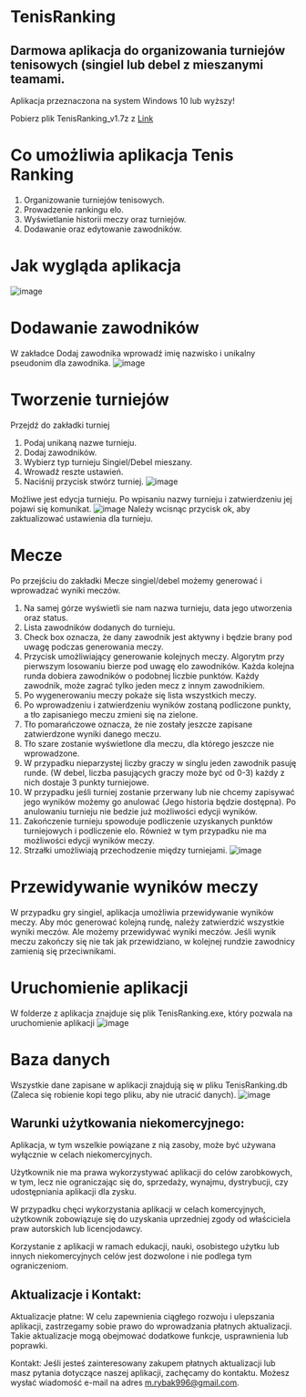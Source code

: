 # TenisRanking
## Darmowa aplikacja do organizowania turniejów tenisowych (singiel lub debel z mieszanymi teamami.

Aplikacja przeznaczona na system Windows 10 lub wyższy!

Pobierz plik TenisRanking_v1.7z z [Link](https://github.com/MdLejTeCole/TenisRanking/releases/tag/v1.0.0)

# Co umożliwia aplikacja Tenis Ranking
1. Organizowanie turniejów tenisowych.
2. Prowadzenie rankingu elo.
3. Wyświetlanie historii meczy oraz turniejów.
4. Dodawanie oraz edytowanie zawodników.

# Jak wygląda aplikacja
![image](https://github.com/MdLejTeCole/TenisRanking/assets/48440272/c75b2539-9fb5-4fdd-872c-7193fdb9a861)

# Dodawanie zawodników

W zakładce Dodaj zawodnika wprowadź imię nazwisko i unikalny pseudonim dla zawodnika.
![image](https://github.com/MdLejTeCole/TenisRanking/assets/48440272/50caffe3-50b4-4ec2-8394-fc0a227415ae)

# Tworzenie turniejów

Przejdź do zakładki turniej
1. Podaj unikaną nazwe turnieju.
2. Dodaj zawodników.
3. Wybierz typ turnieju Singiel/Debel mieszany.
4. Wrowadź reszte ustawień.
5. Naciśnij przycisk stwórz turniej.
![image](https://github.com/MdLejTeCole/TenisRanking/assets/48440272/c0d26922-396c-4934-b798-b54e9022178c)

Możliwe jest edycja turnieju. Po wpisaniu nazwy turnieju i zatwierdzeniu jej pojawi się komunikat.
![image](https://github.com/MdLejTeCole/TenisRanking/assets/48440272/3f365b7d-3107-4982-9457-21c3607391b1)
Należy wcisnąc przycisk ok, aby zaktualizować ustawienia dla turnieju.

# Mecze
Po przejściu do zakładki Mecze singiel/debel możemy generować i wprowadzać wyniki meczów.

1. Na samej górze wyświetli sie nam nazwa turnieju, data jego utworzenia oraz status.
2. Lista zawodników dodanych do turnieju.
3. Check box oznacza, że dany zawodnik jest aktywny i będzie brany pod uwagę podczas generowania meczy.
4. Przycisk umożliwiający generowanie kolejnych meczy. Algorytm przy pierwszym losowaniu bierze pod uwagę elo zawodników. Każda kolejna runda dobiera zawodników o podobnej liczbie punktów. Każdy zawodnik, może zagrać tylko jeden mecz z innym zawodnikiem.
5. Po wygenerowaniu meczy pokaże się lista wszystkich meczy.
6. Po wprowadzeniu i zatwierdzeniu wyników zostaną podliczone punkty, a tło zapisaniego meczu zmieni się na zielone.
7. Tło pomarańczowe oznacza, że nie zostały jeszcze zapisane zatwierdzone wyniki danego meczu.
8. Tło szare zostanie wyświetlone dla meczu, dla którego jeszcze nie wprowadzone.
9. W przypadku nieparzystej liczby graczy w singlu jeden zawodnik pasuję runde. (W debel, liczba pasujących graczy może być od 0-3) każdy z nich dostaje 3 punkty turniejowe.
10. W przypadku jeśli turniej zostanie przerwany lub nie chcemy zapisywać jego wyników możemy go anulować (Jego historia będzie dostępna). Po anulowaniu turnieju nie bedzie już możliwości edycji wyników.
11. Zakończenie turnieju spowoduje podliczenie uzyskanych punktów turniejowych i podliczenie elo. Również w tym przypadku nie ma możliwości edycji wyników meczy.
12. Strzałki umożliwiają przechodzenie między turniejami.
![image](https://github.com/MdLejTeCole/TenisRanking/assets/48440272/ee0a5601-abce-4df4-9d61-f5d3977039a7)

# Przewidywanie wyników meczy
W przypadku gry singiel, aplikacja umożliwia przewidywanie wyników meczy. Aby móc generować kolejną rundę, należy zatwierdzić wszystkie wyniki meczów. Ale możemy przewidywać wyniki meczów. Jeśli wynik meczu zakończy się nie tak jak przewidziano, w kolejnej rundzie zawodnicy zamienią się przeciwnikami.

# Uruchomienie aplikacji
W folderze z aplikacja znajduje się plik TenisRanking.exe, który pozwala na uruchomienie aplikacji
![image](https://github.com/MdLejTeCole/TenisRanking/assets/48440272/8c635ba1-c408-443f-bff0-0325dc93f5ba)

# Baza danych
Wszystkie dane zapisane w aplikacji znajdują się w pliku TenisRanking.db (Zaleca się robienie kopi tego pliku, aby nie utracić danych).
![image](https://github.com/MdLejTeCole/TenisRanking/assets/48440272/4c7351c2-ca52-4364-9c14-7572175e98be)


## Warunki użytkowania niekomercyjnego:

Aplikacja, w tym wszelkie powiązane z nią zasoby, może być używana wyłącznie w celach niekomercyjnych.

Użytkownik nie ma prawa wykorzystywać aplikacji do celów zarobkowych, w tym, lecz nie ograniczając się do, sprzedaży, wynajmu, dystrybucji, czy udostępniania aplikacji dla zysku.

W przypadku chęci wykorzystania aplikacji w celach komercyjnych, użytkownik zobowiązuje się do uzyskania uprzedniej zgody od właściciela praw autorskich lub licencjodawcy.

Korzystanie z aplikacji w ramach edukacji, nauki, osobistego użytku lub innych niekomercyjnych celów jest dozwolone i nie podlega tym ograniczeniom.

## Aktualizacje i Kontakt:

Aktualizacje płatne: W celu zapewnienia ciągłego rozwoju i ulepszania aplikacji, zastrzegamy sobie prawo do wprowadzania płatnych aktualizacji. Takie aktualizacje mogą obejmować dodatkowe funkcje, usprawnienia lub poprawki.

Kontakt: Jeśli jesteś zainteresowany zakupem płatnych aktualizacji lub masz pytania dotyczące naszej aplikacji, zachęcamy do kontaktu. Możesz wysłać wiadomość e-mail na adres m.rybak996@gmail.com.
